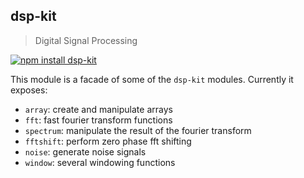 <a name="module_dsp-kit"></a>

## dsp-kit
> Digital Signal Processing

[![npm install dsp-kit](https://nodei.co/npm/dsp-kit.png?mini=true)](https://npmjs.org/package/dsp-kit/)

This module is a facade of some of the `dsp-kit` modules. Currently
it exposes:

- `array`: create and manipulate arrays
- `fft`: fast fourier transform functions
- `spectrum`: manipulate the result of the fourier transform
- `fftshift`: perform zero phase fft shifting
- `noise`: generate noise signals
- `window`: several windowing functions

